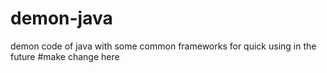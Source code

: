 # demon-java
demon code of java with some common frameworks for quick using in the future
#make change here
